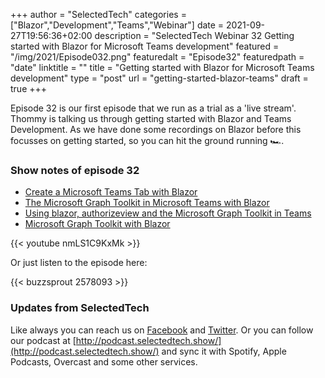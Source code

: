 +++
author = "SelectedTech"
categories = ["Blazor","Development","Teams","Webinar"]
date = 2021-09-27T19:56:36+02:00
description = "SelectedTech Webinar 32 Getting started with Blazor for Microsoft Teams development"
featured = "/img/2021/Episode032.png"
featuredalt = "Episode32"
featuredpath = "date"
linktitle = ""
title = "Getting started with Blazor for Microsoft Teams development"
type = "post"
url = "getting-started-blazor-teams"
draft = true
+++

Episode 32 is our first episode that we run as a trial as a 'live stream'. Thommy is talking us through getting started with Blazor and Teams Development. As we have done some recordings on Blazor before this focusses on getting started, so you can hit the ground running 🏎.

### Show notes of episode 32

- [Create a Microsoft Teams Tab with Blazor](https://thomy.tech/microsoft-teams-tab-with-blazor/)
- [The Microsoft Graph Toolkit in Microsoft Teams with Blazor](https://www.youtube.com/watch?v=U9SQcxKpq1g)
- [Using blazor, authorizeview and the Microsoft Graph Toolkit in Teams](https://www.selectedtech.show/blazor-authorizeview-graph-toolkit-teams/)
- [Microsoft Graph Toolkit with Blazor](https://www.selectedtech.show/24microsoft-graph-toolkit-blazor)

{{< youtube nmLS1C9KxMk >}}

Or just listen to the episode here:

{{< buzzsprout 2578093 >}}

### Updates from SelectedTech

Like always you can reach us on [Facebook](https://www.facebook.com/SelectedTechPage/) and [Twitter](https://twitter.com/selectedtech). Or you can follow our podcast at [http://podcast.selectedtech.show/](http://podcast.selectedtech.show/) and sync it with Spotify, Apple Podcasts, Overcast and some other services.
